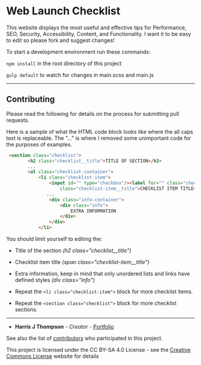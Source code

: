 # Web Launch Checklist

This website displays the most useful and effective tips for Performance, SEO, Security, Accessibility, Content, and Functionality. I want it to be easy to edit so please fork and suggest changes!

To start a development environment run these commands:

```npm install``` in the root directory of this project

```gulp default``` to watch for changes in main.scss and main.js

***
## Contributing

Please read the following for details on the process for submitting pull requests.

Here is a sample of what the HTML code block looks like where the all caps text is replaceable. The "..." is where I removed some unimportant code for the purposes of examples.

````HTML
 <section class="checklist">
        <h2 class="checklist__title">TITLE OF SECTION</h2>
        ...
        <ul class="checklist-container">
            <li class="checklist-item">
                <input id="" type="checkbox"/><label for="" class="checkbox"></label><span
                    class="checklist-item__title">CHECKLIST ITEM TITLE</span>
               ...
                <div class="info-container">
                    <div class="info">
                        EXTRA INFORMATION
                    </div>
                </div>
            </li>
````
You should limit yourself to editing the:
* Title of the section *(h2 class="checklist__title")*
* Checklist item title *(span class="checklist-item__title")*
* Extra information, keep in mind that only unordered lists and links have defined styles *(div class="info")*


* Repeat the ```<li class="checklist-item">``` block for more checklist items.
* Repeat the ```<section class="checklist">``` block for more checklist sections.
***

* **Harris J Thompson** - *Creator* - [Portfolio](https://harrisjt.com/)

See also the list of [contributors](https://github.com/HarrisJT/web-launch-checklist/graphs/contributors) who participated in this project.


This project is licensed under the CC BY-SA 4.0 License - see the [Creative Commons License](https://creativecommons.org/licenses/by-sa/4.0/deed.en_GB) website for details